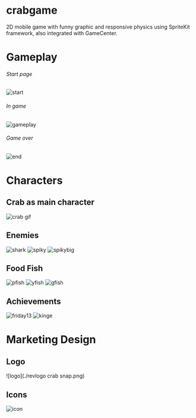 # crabgame
2D mobile game with funny graphic and responsive physics using SpriteKit framework, also integrated with GameCenter.
# Gameplay
###### Start page
![start](./backlogoTAP.png)
###### In game
![gameplay](./back7.png)
###### Game over
![end](./backEND.png)

# Characters
## Crab as main character
![crab gif](./crabgif.gif)
## Enemies
![shark](./sharkbad.png)
![spiky](./spiky.png)
![spikybig](./spikybig.png)
## Food Fish
![pfish](./pfish.png)
![yfish](./yfish.png)
![gfish](./gfish.png)
## Achievements
![friday13](./lvlfriday13.png)
![king](./lvlking.png)e

# Marketing Design
## Logo
![logo](./revlogo crab snap.png)
## Icons
![icon](./icon1.png)